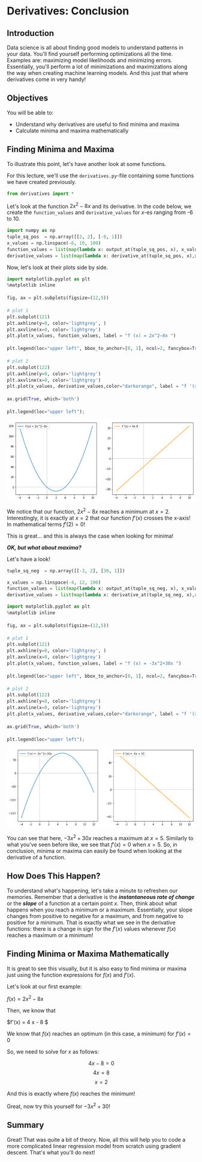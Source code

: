
# Derivatives: Conclusion

## Introduction

Data science is all about finding good models to understand patterns in your data. You'll find yourself performing optimizations all the time. Examples are: maximizing model likelihoods and minimizing errors. Essentially, you'll perform a lot of minimizations and maximizations along the way when creating machine learning models. And this just that where derivatives come in very handy!

## Objectives

You will be able to:
- Understand why derivatives are useful to find minima and maxima
- Calculate minima and maxima mathematically

## Finding Minima and Maxima

To illustrate this point, let's have another look at some functions.

For this lecture, we'll use the `derivatives.py`-file containing some functions we have created previously.


```python
from derivatives import *
```

Let's look at the function $2x^2-8x$ and its derivative. In the code below, we create the `function_values` and `derivative_values` for $x$-es ranging from -6 to 10.


```python
import numpy as np
tuple_sq_pos  = np.array([[2, 2], [-8, 1]])
x_values = np.linspace(-6, 10, 100)
function_values = list(map(lambda x: output_at(tuple_sq_pos, x), x_values))
derivative_values = list(map(lambda x: derivative_at(tuple_sq_pos, x),x_values))
```

Now, let's look at their plots side by side.


```python
import matplotlib.pyplot as plt
%matplotlib inline

fig, ax = plt.subplots(figsize=(12,5))

# plot 1
plt.subplot(121)
plt.axhline(y=0, color='lightgrey', )
plt.axvline(x=0, color='lightgrey')
plt.plot(x_values, function_values, label = "f (x) = 2x^2−8x ")

plt.legend(loc="upper left", bbox_to_anchor=[0, 1], ncol=2, fancybox=True)

# plot 2
plt.subplot(122)
plt.axhline(y=0, color='lightgrey')
plt.axvline(x=0, color='lightgrey')
plt.plot(x_values, derivative_values,color="darkorange", label = "f '(x) = 4x-8")

ax.grid(True, which='both')

plt.legend(loc="upper left");
```


![png](index_files/index_8_0.png)


We notice that our function, $2x^2-8x$ reaches a minimum at $x = 2$. Interestingly, it is exactly at $x=2$ that our function $f'(x)$ crosses the x-axis! In mathematical terms $f'(2) = 0$!

This is great... and this is always the case when looking for minima! 

***OK, but what about maxima?***


Let's have a look!


```python
tuple_sq_neg  = np.array([[-3, 2], [30, 1]])
```


```python
x_values = np.linspace(-4, 12, 100)
function_values = list(map(lambda x: output_at(tuple_sq_neg, x), x_values))
derivative_values = list(map(lambda x: derivative_at(tuple_sq_neg, x),x_values))
```


```python
import matplotlib.pyplot as plt
%matplotlib inline

fig, ax = plt.subplots(figsize=(12,5))

# plot 1
plt.subplot(121)
plt.axhline(y=0, color='lightgrey', )
plt.axvline(x=0, color='lightgrey')
plt.plot(x_values, function_values, label = "f (x) = -3x^2+30x ")

plt.legend(loc="upper left", bbox_to_anchor=[0, 1], ncol=2, fancybox=True)

# plot 2
plt.subplot(122)
plt.axhline(y=0, color='lightgrey')
plt.axvline(x=0, color='lightgrey')
plt.plot(x_values, derivative_values,color="darkorange", label = "f '(x) = -6x + 30")

ax.grid(True, which='both')

plt.legend(loc="upper left");
```


![png](index_files/index_13_0.png)


You can see that here, $-3x^2+30x$ reaches a maximum at $x=5$. Similarly to what you've seen before like, we see that $f'(x) = 0$ when $x = 5$. So, in conclusion, minima or maxima can easily be found when looking at the derivative of a function. 

## How Does This Happen?

To understand what's happening, let's take a minute to refreshen our memories. Remember that a derivative is the ***instantaneous rate of change*** or the ***slope*** of a function at a certain point $x$. Then, think about what happens when you reach a minimum or a maximum. Essentially, your slope changes from positive to negative for a maximum, and from negative to positive for a minimum. That is exactly what we see in the derivative functions: there is a change in sign for the $f'(x)$ values whenever $f(x)$ reaches a maximum or a minimum!

## Finding Minima or Maxima Mathematically

It is great to see this visually, but it is also easy to find minima or maxima just using the function expressions for $f(x)$ and $f'(x)$.

Let's look at our first example:

$f(x) = 2x^2-8x$

Then, we know that

$f'(x) = 4 x - 8 $

We know that $f(x)$ reaches an optimum (in this case, a minimum) for $f'(x) = 0$

So, we need to solve for $x$ as follows:

$$4x - 8 = 0 $$
$$ 4x = 8$$
$$ x= 2$$

And this is exactly where $f(x)$ reaches the minimum!

Great, now try this yourself for $-3x^2+30$!

## Summary

Great! That was quite a bit of theory. Now, all this will help you to code a more complicated linear regression model from scratch using gradient descent. That's what you'll do next!
